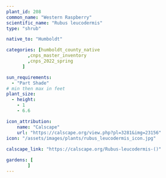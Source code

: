 ```yaml
---
plant_id: 208 
common_name: "Western Raspberry"
scientific_name: "Rubus leucodermis"
type: "shrub"

native_to: "Humboldt"

categories: [humboldt_county_native
        ,cnps_master_inventory
        ,cnps_2022_spring
      ]

sun_requirements:
  - "Part Shade"
# min then max in feet
plant_size:
  - height: 
    - 1 
    - 6.6

icon_attribution: 
    name: "Calscape"
    url: "https://calscape.org/view.php?pl=3281&img=23156"
icon: "/assets/images/plants/rubus_leucodermis_icon.jpg"
 
calscape_link: "https://calscape.org/Rubus-leucodermis-()"

gardens: [
        ]
---
```








